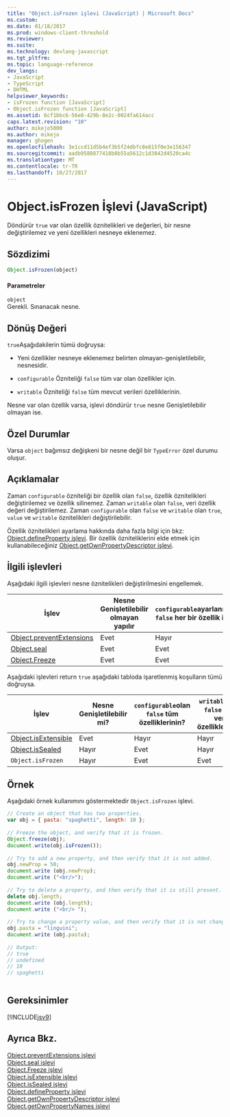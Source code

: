 ```yaml
---
title: "Object.isFrozen işlevi (JavaScript) | Microsoft Docs"
ms.custom: 
ms.date: 01/18/2017
ms.prod: windows-client-threshold
ms.reviewer: 
ms.suite: 
ms.technology: devlang-javascript
ms.tgt_pltfrm: 
ms.topic: language-reference
dev_langs:
- JavaScript
- TypeScript
- DHTML
helpviewer_keywords:
- isFrozen function [JavaScript]
- Object.isFrozen function [JavaScript]
ms.assetid: 6cf1bbc6-56e8-429b-8e2c-0024fa614acc
caps.latest.revision: "10"
author: mikejo5000
ms.author: mikejo
manager: ghogen
ms.openlocfilehash: 3e1ccd11d5b4ef3b5f24dbfc8e815f0e3e156347
ms.sourcegitcommit: aadb9588877418b8b55a5612c1d3842d4520ca4c
ms.translationtype: MT
ms.contentlocale: tr-TR
ms.lasthandoff: 10/27/2017
---
```

# <a name="objectisfrozen-function-javascript"></a>Object.isFrozen İşlevi (JavaScript)
Döndürür `true` var olan özellik öznitelikleri ve değerleri, bir nesne değiştirilemez ve yeni özellikleri nesneye eklenemez.  
  
## <a name="syntax"></a>Sözdizimi  
  
```JavaScript  
Object.isFrozen(object)  
```  
  
#### <a name="parameters"></a>Parametreler  
 `object`  
 Gerekli. Sınanacak nesne.  
  
## <a name="return-value"></a>Dönüş Değeri  
 `true`Aşağıdakilerin tümü doğruysa:  
  
-   Yeni özellikler nesneye eklenemez belirten olmayan-genişletilebilir, nesnesidir.  
  
-   `configurable` Özniteliği `false` tüm var olan özellikler için.  
  
-   `writable` Özniteliği `false` tüm mevcut verileri özelliklerinin.  
  
 Nesne var olan özellik varsa, işlevi döndürür `true` nesne Genişletilebilir olmayan ise.  
  
## <a name="exceptions"></a>Özel Durumlar  
 Varsa `object` bağımsız değişkeni bir nesne değil bir `TypeError` özel durumu oluşur.  
  
## <a name="remarks"></a>Açıklamalar  
 Zaman `configurable` özniteliği bir özellik olan `false`, özellik öznitelikleri değiştirilemez ve özellik silinemez. Zaman `writable` olan `false`, veri özellik değeri değiştirilemez. Zaman `configurable` olan `false` ve `writable` olan `true`, `value` ve `writable` öznitelikleri değiştirilebilir.  
  
 Özellik öznitelikleri ayarlama hakkında daha fazla bilgi için bkz: [Object.defineProperty işlevi](../../javascript/reference/object-defineproperty-function-javascript.md). Bir özellik özniteliklerini elde etmek için kullanabileceğiniz [Object.getOwnPropertyDescriptor işlevi](../../javascript/reference/object-getownpropertydescriptor-function-javascript.md).  
  
## <a name="related-functions"></a>İlgili işlevleri  
 Aşağıdaki ilgili işlevleri nesne öznitelikleri değiştirilmesini engellemek.  
  
|İşlev|Nesne Genişletilebilir olmayan yapılır|`configurable`ayarlanmış `false` her bir özellik için|`writable`ayarlanmış `false` her bir özellik için|  
|--------------|------------------------------------|--------------------------------------------------------|----------------------------------------------------|  
|[Object.preventExtensions](../../javascript/reference/object-preventextensions-function-javascript.md)|Evet|Hayır|Hayır|  
|[Object.seal](../../javascript/reference/object-seal-function-javascript.md)|Evet|Evet|Hayır|  
|[Object.Freeze](../../javascript/reference/object-freeze-function-javascript.md)|Evet|Evet|Evet|  
  
 Aşağıdaki işlevleri return `true` aşağıdaki tabloda işaretlenmiş koşulların tümü doğruysa.  
  
|İşlev|Nesne Genişletilebilir mi?|`configurable`olan `false` tüm özelliklerinin?|`writable`olan `false` tüm veri özelliklerinin?|  
|--------------|---------------------------|---------------------------------------------------|----------------------------------------------------|  
|[Object.isExtensible](../../javascript/reference/object-isextensible-function-javascript.md)|Evet|Hayır|Hayır|  
|[Object.isSealed](../../javascript/reference/object-issealed-function-javascript.md)|Hayır|Evet|Hayır|  
|`Object.isFrozen`|Hayır|Evet|Evet|  
  
## <a name="example"></a>Örnek  
 Aşağıdaki örnek kullanımını göstermektedir `Object.isFrozen` işlevi.  
  
```JavaScript  
// Create an object that has two properties.  
var obj = { pasta: "spaghetti", length: 10 };  
  
// Freeze the object, and verify that it is frozen.  
Object.freeze(obj);  
document.write(obj.isFrozen());  
  
// Try to add a new property, and then verify that it is not added.   
obj.newProp = 50;  
document.write (obj.newProp);  
document.write ("<br/>");  
  
// Try to delete a property, and then verify that it is still present.  
delete obj.length;  
document.write (obj.length);  
document.write ("<br/> ");  
  
// Try to change a property value, and then verify that it is not changed.  
obj.pasta = "linguini";  
document.write (obj.pasta);  
  
// Output:  
// true  
// undefined  
// 10  
// spaghetti  
  
```  
  
## <a name="requirements"></a>Gereksinimler  
 [!INCLUDE[jsv9](../../javascript/includes/jsv9-md.md)]  
  
## <a name="see-also"></a>Ayrıca Bkz.  
 [Object.preventExtensions işlevi](../../javascript/reference/object-preventextensions-function-javascript.md)   
 [Object.seal işlevi](../../javascript/reference/object-seal-function-javascript.md)   
 [Object.Freeze işlevi](../../javascript/reference/object-freeze-function-javascript.md)   
 [Object.isExtensible işlevi](../../javascript/reference/object-isextensible-function-javascript.md)   
 [Object.isSealed işlevi](../../javascript/reference/object-issealed-function-javascript.md)   
 [Object.defineProperty işlevi](../../javascript/reference/object-defineproperty-function-javascript.md)   
 [Object.getOwnPropertyDescriptor işlevi](../../javascript/reference/object-getownpropertydescriptor-function-javascript.md)   
 [Object.getOwnPropertyNames işlevi](../../javascript/reference/object-getownpropertynames-function-javascript.md)